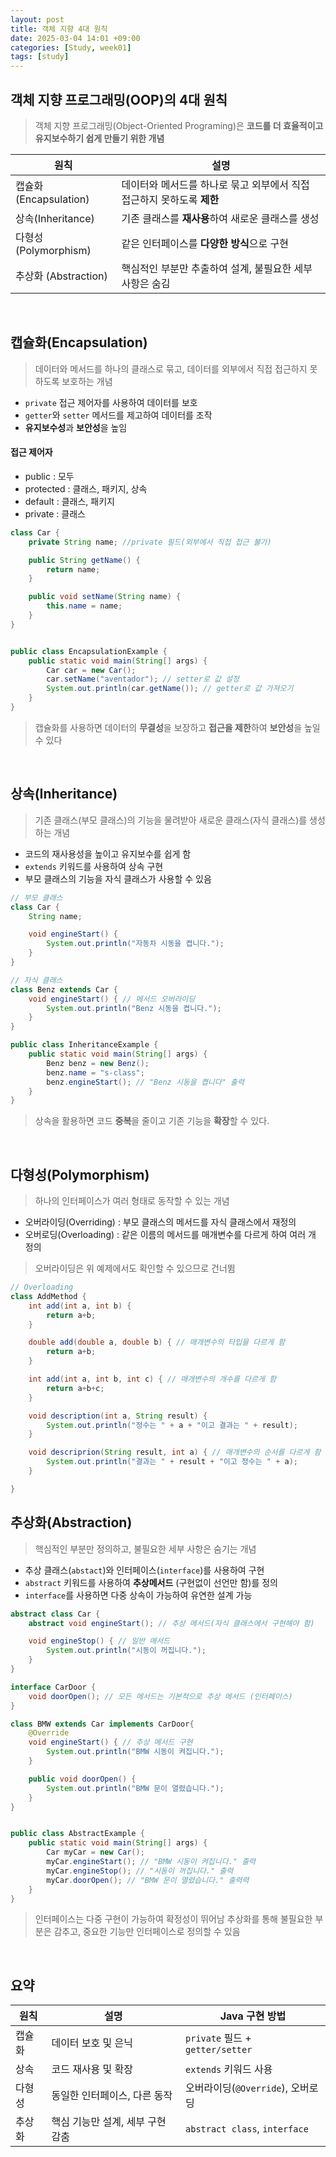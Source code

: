 ```yaml
---
layout: post
title: 객체 지향 4대 원칙
date: 2025-03-04 14:01 +09:00
categories: [Study, week01]
tags: [study]     
---
```


## 객체 지향 프로그래밍(OOP)의 4대 원칙
> 객체 지향 프로그래밍(Object-Oriented Programing)은 **코드를 더 효율적이고 유지보수하기 쉽게 만들기 위한 개념**

| 원칙 | 설명 |
|-|-|
| 캡슐화(Encapsulation) | 데이터와 메서드를 하나로 묶고 외부에서 직접 접근하지 못하도록 **제한** |
| 상속(Inheritance) | 기존 클래스를 **재사용**하여 새로운 클래스를 생성 |
| 다형성 (Polymorphism) | 같은 인터페이스를 **다양한 방식**으로 구현 |
| 추상화 (Abstraction) | 핵심적인 부분만 추출하여 설계, 불필요한 세부 사항은 숨김 |

<br>

## 캡슐화(Encapsulation)
> 데이터와 메서드를 하나의 클래스로 묶고, 데이터를 외부에서 직접 접근하지 못하도록 보호하는 개념

- `private` 접근 제어자를 사용하여 데이터를 보호
- `getter`와 `setter` 메서드를 제고하여 데이터를 조작
- **유지보수성**과 **보안성**을 높임

#### 접근 제어자
- public : 모두
- protected : 클래스, 패키지, 상속
- default : 클래스, 패키지
- private : 클래스

```java
class Car {
    private String name; //private 필드(외부에서 직접 접근 불가)

    public String getName() {
        return name;
    }   

    public void setName(String name) {
        this.name = name;
    }
}


public class EncapsulationExample {
    public static void main(String[] args) {
        Car car = new Car();
        car.setName("aventador"); // setter로 값 설정
        System.out.println(car.getName()); // getter로 값 가져오기
    }
}
```

> 캡슐화를 사용하면 데이터의 **무결성**을 보장하고 **접근을 제한**하여 **보안성**을 높일 수 있다

<br>

## 상속(Inheritance)
> 기존 클래스(부모 클래스)의 기능을 물려받아 새로운 클래스(자식 클래스)를 생성하는 개념

- 코드의 재사용성을 높이고 유지보수를 쉽게 함
- `extends` 키워드를 사용하여 상속 구현
- 부모 클래스의 기능을 자식 클래스가 사용할 수 있음

```java
// 부모 클래스
class Car {
    String name;

    void engineStart() {
        System.out.println("자동차 시동을 켭니다.");
    }
}

// 자식 클래스
class Benz extends Car {
    void engineStart() { // 메서드 오버라이딩
        System.out.println("Benz 시동을 켭니다.");
    }
}

public class InheritanceExample {
    public static void main(String[] args) {
        Benz benz = new Benz();
        benz.name = "s-class";
        benz.engineStart(); // "Benz 시동을 켭니다" 출력
    }
}
```

> 상속을 활용하면 코드 **중복**을 줄이고 기존 기능을 **확장**할 수 있다.

<br>

## 다형성(Polymorphism)
> 하나의 인터페이스가 여러 형태로 동작할 수 있는 개념

- 오버라이딩(Overriding) : 부모 클래스의 메서드를 자식 클래스에서 재정의
- 오버로딩(Overloading) : 같은 이름의 메서드를 매개변수를 다르게 하여 여러 개 정의

> 오버라이딩은 위 예제에서도 확인할 수 있으므로 건너뜀

```java
// Overloading
class AddMethod {
    int add(int a, int b) {
        return a+b;
    }

    double add(double a, double b) { // 매개변수의 타입을 다르게 함
        return a+b;
    }

    int add(int a, int b, int c) { // 매개변수의 개수를 다르게 함
        return a+b+c;
    }

    void description(int a, String result) {
        System.out.println("정수는 " + a + "이고 결과는 " + result);
    }

    void descriprion(String result, int a) { // 매개변수의 순서를 다르게 함
        System.out.println("결과는 " + result + "이고 정수는 " + a);
    }

}
```

## 추상화(Abstraction)
> 핵심적인 부분만 정의하고, 불필요한 세부 사항은 숨기는 개념

- 추상 클래스(`abstact`)와 인터페이스(`interface`)를 사용하여 구현
- `abstract` 키워드를 사용하여 **추상메서드** (구현없이 선언만 함)를 정의
- `interface`를 사용하면 다중 상속이 가능하여 유연한 설계 가능

```java
abstract class Car {
    abstract void engineStart(); // 추상 메서드(자식 클래스에서 구현해야 함)

    void engineStop() { // 일반 메서드
        System.out.println("시동이 꺼집니다.");
    }
}

interface CarDoor {
    void doorOpen(); // 모든 메서드는 기본적으로 추상 메서드 (인터페이스)
}

class BMW extends Car implements CarDoor{
    @Override
    void engineStart() { // 추상 메서드 구현
        System.out.println("BMW 시동이 켜집니다.");
    }

    public void doorOpen() {
        System.out.println("BMW 문이 열렸습니다.");
    }
}


public class AbstractExample {
    public static void main(String[] args) {
        Car myCar = new Car();
        myCar.engineStart(); // "BMW 시동이 켜집니다." 출력
        myCar.engineStop(); // "시동이 꺼집니다." 출력
        myCar.doorOpen(); // "BMW 문이 열렸습니다." 출력력
    }
}
```

> 인터페이스는 다중 구현이 가능하여 확정성이 뛰어남
> 추상화를 통해 불필요한 부분은 감추고, 중요한 기능만 인터페이스로 정의할 수 있음

<br>

## 요약

| 원칙 | 설명 | Java 구현 방법 |
|-|-|-|
| 캡슐화 | 데이터 보호 및 은닉 | `private` 필드 + `getter/setter` |
| 상속 | 코드 재사용 및 확장 | `extends` 키워드 사용 |
| 다형성 | 동일한 인터페이스, 다른 동작 | 오버라이딩(`@Override`), 오버로딩 |
| 추상화 | 핵심 기능만 설계, 세부 구현 감춤 | `abstract class`, `interface` |
